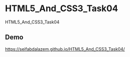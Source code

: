 # HTML5_And_CSS3_Task04
HTML5_And_CSS3_Task04

## Demo
<https://seifabdalazem.github.io/HTML5_And_CSS3_Task04/>
